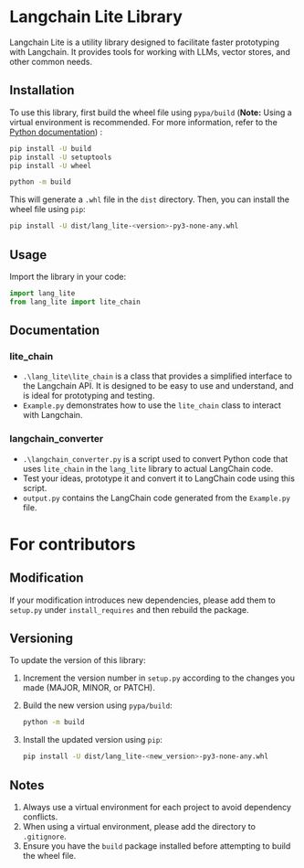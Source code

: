 # Langchain Lite Library

Langchain Lite is a utility library designed to facilitate faster prototyping with Langchain. It provides tools for working with LLMs, vector stores, and other common needs.

## Installation

To use this library, first build the wheel file using `pypa/build` (**Note:** Using a virtual environment is recommended. For more information, refer to the [Python documentation](https://docs.python.org/3/library/venv.html)) :

```sh
pip install -U build
pip install -U setuptools
pip install -U wheel
```
```sh
python -m build
```

This will generate a `.whl` file in the `dist` directory. Then, you can install the wheel file using `pip`:

```sh
pip install -U dist/lang_lite-<version>-py3-none-any.whl
```

## Usage

Import the library in your code:

```py
import lang_lite
from lang_lite import lite_chain
```

## Documentation
### lite_chain
- `.\lang_lite\lite_chain` is a class that provides a simplified interface to the Langchain API. It is designed to be easy to use and understand, and is ideal for prototyping and testing.
- `Example.py` demonstrates how to use the `lite_chain` class to interact with Langchain.

### langchain_converter
- `.\langchain_converter.py` is a script used to convert Python code that uses `lite_chain` in the `lang_lite` library to actual LangChain code.
- Test your ideas, prototype it and convert it to LangChain code using this script.
- `output.py` contains the LangChain code generated from the `Example.py` file.

# For contributors

## Modification

If your modification introduces new dependencies, please add them to `setup.py` under `install_requires` and then rebuild the package.

## Versioning

To update the version of this library:

1. Increment the version number in `setup.py` according to the changes you made (MAJOR, MINOR, or PATCH).
2. Build the new version using `pypa/build`:

    ```sh
    python -m build
    ```

3. Install the updated version using `pip`:

    ```sh
    pip install -U dist/lang_lite-<new_version>-py3-none-any.whl
    ```

## Notes

1. Always use a virtual environment for each project to avoid dependency conflicts.
2. When using a virtual environment, please add the directory to `.gitignore`.
3. Ensure you have the `build` package installed before attempting to build the wheel file.